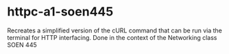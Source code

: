 # httpc-a1-soen445
Recreates a simplified version of the cURL command that can be run via the terminal for HTTP interfacing. Done in the context of the Networking class SOEN 445
